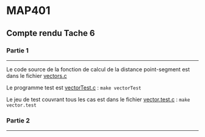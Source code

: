 # MAP401
## Compte rendu Tache 6

### Partie 1
___
Le code source de la fonction  de calcul de la distance 
point-segment est dans le fichier [vectors.c](vectors.c)

Le programme test est [vectorTest.c](vectorTest.c) :
`make vectorTest`

Le jeu de test couvrant tous les cas est dans le fichier 
[vector.test.c](vector.test.c) :
`make vector.test`

### Partie 2
___

